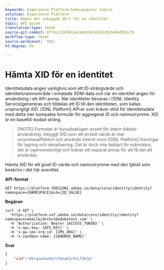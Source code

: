```yaml
---
keywords: Experience Platform;home;popular topics
solution: Experience Platform
title: Hämta det inbyggda ID:t för en identitet
topic: API guide
translation-type: tm+mt
source-git-commit: 6ffdcc2143914e2ab41843a52dc92344ad51bcfb
workflow-type: tm+mt
source-wordcount: '151'
ht-degree: 0%

---
```



# Hämta XID för en identitet

Identitetsdata anges vanligtvis som ett ID-strängvärde och identitetsnamnområde i inmatade XDM-data och när en identitet anges för användning i ett API-anrop. När identiteter bevaras i [!DNL Identity Service]genereras och tilldelas ett ID till den identiteten, som kallas ursprungligt XID. [!DNL Platform] API:er som kräver stöd för identitetsdata med detta mer kompakta formulär för aggregerat ID och namnutrymme. XID är en base64-kodad sträng.

>[!NOTE] Formatet är huvudsakligen avsett för intern Adobe-användning. Inbyggt XID som ett enskilt värde är mer utrymmeseffektivt och används internt inom [!DNL Platform] lösningar för lagring och serialisering. Det är dock inte läsbart för människor, det är ogenomskinligt och kräver ett separat anrop för att få det att användas.

Hämta XID för ett givet ID-värde och namnutrymme med den tjänst som beskrivs i det här avsnittet.

**API-format**

```http
GET https://platform-{REGION}.adobe.io/data/core/identity/identity?namespace={NAMESPACE}&id={ID_VALUE}
```

**Begäran**

```shell
curl -X GET \
  'https://platform-va7.adobe.io/data/core/identity/identity?namespace=email&id=test@adobetest.com' \
  -H 'Authorization: Bearer {ACCESS_TOKEN}' \
  -H 'x-api-key: {API_KEY}' \
  -H 'x-gw-ims-org-id: {IMS_ORG}' \
  -H 'x-sandbox-name: {SANDBOX_NAME}'
```

**Svar**

```json
{
    "xid":"BVrqzwVuzbXrLfmnaG3rXrLf3KJg"
}
```
